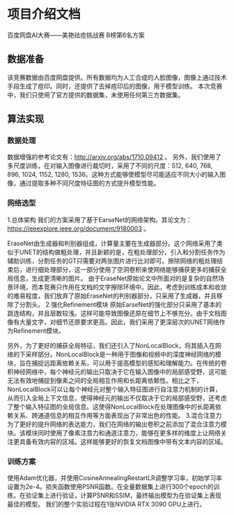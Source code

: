 # 项目介绍文档
百度网盘AI大赛——美艳祛痘挑战赛
B榜第6名方案

## 数据准备
该竞赛数据由百度网盘提供。所有数据均为人工合成的人脸图像，图像上通过技术手段生成了痘印。同时，还提供了去掉痘印后的图像，用于模型训练。
本次竞赛中，我们只使用了官方提供的数据集，未使用任何第三方数据集。

## 算法实现

### 数据处理
数据增强的参考论文有：http://arxiv.org/abs/1710.09412 。
另外，我们使用了多尺度训练，在对输入图像进行裁切时，采用了不同的尺度：512, 640, 768, 896, 1024, 1152, 1280, 1536。这种方式能够使模型尽可能适应不同大小的输入图像，通过提取多种不同尺度特征图的方式提升模型性能。

### 网络选型
1.总体架构
我们的方案采用了基于EarseNet的网络架构。其论文为：https://ieeexplore.ieee.org/document/9180003 。

EraseNet由生成器和判别器组成，计算量主要在生成器部分。这个网络采用了类似于UNET的结构做粗处理，并且新颖的是，在粗处理部分，引入和分割任务作为辅助训练，分割任务的GT只需要对两张图片进行比对即可。擦除网络的粗处理结束后，进行细处理部分，这一部分使用了空洞卷积来使网络能够捕获更多的捕获全局信息，生成更清晰的图片。
由于EraseNet原始论文中所面对的是复杂的自然场景环境，而本竞赛只作用在文档的文字擦除环境中。因此，考虑到训练成本和收敛的难易程度，我们放弃了原始EraseNet的判别器部分，只采用了生成器，并且移除了分割头。
2.强化Refinement模块
原始EarseNet的强化部分只采用了基本的跳连结构，并且层数较浅。这样可能导致图像还原在细节上不够充分。由于文档图像有大量文字，对细节还原要求更高。因此，我们采用了更深层次的UNET网络作为Refinement模块。

另外，为了更好的捕获全局特征，我们还引入了NonLocalBlock，将其插入在网络的下采样部分。NonLocalBlock是一种用于图像和视频中的深度神经网络的模块，旨在捕捉远距离依赖关系，可以用于提高模型的感知和理解能力。在传统的卷积神经网络中，每个神经元的输出只取决于它在输入图像中的局部感受野，这可能无法有效地捕捉到像素之间的全局相互作用和长距离依赖性。相比之下，NonLocalBlock可以让每个神经元对整个输入特征图进行自注意力机制的计算，从而引入全局上下文信息，使得神经元的输出不仅取决于它的局部感受野，还考虑了整个输入特征图的全局信息。这使得NonLocalBlock在处理图像中的长距离依赖关系、跨通道信息的相互作用等方面表现出了非常出色的性能。
3.混合注意力
为了更好的提升网络的表达能力，我们在网络的输出卷积之前添加了混合注意力模块。该模块同时使用了像素注意力和通道注意力，能够在更多样的维度上让网络关注更具备有效内容的区域。这样能够更好的恢复文档图像中带有文本内容的区域。

### 训练方案
使用Adam优化器，并使用CosineAnnealingRestartLR调整学习率，初始学习率设置为2e-4。损失函数使用PSNR函数。在全量数据集上进行300个epoch的训练。在验证集上进行验证，计算PSNR和SSIM，最终输出模型为在验证集上表现最佳的模型。
我们的整个实验过程在1张NVIDIA RTX 3090 GPU上进行。